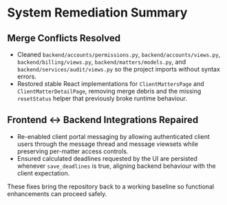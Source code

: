 # System Remediation Summary

## Merge Conflicts Resolved
- Cleaned `backend/accounts/permissions.py`, `backend/accounts/views.py`, `backend/billing/views.py`, `backend/matters/models.py`, and `backend/services/audit/views.py` so the project imports without syntax errors.
- Restored stable React implementations for `ClientMattersPage` and `ClientMatterDetailPage`, removing merge debris and the missing `resetStatus` helper that previously broke runtime behaviour.

## Frontend ↔ Backend Integrations Repaired
- Re-enabled client portal messaging by allowing authenticated client users through the message thread and message viewsets while preserving per-matter access controls.
- Ensured calculated deadlines requested by the UI are persisted whenever `save_deadlines` is true, aligning backend behaviour with the client expectation.

These fixes bring the repository back to a working baseline so functional enhancements can proceed safely.
